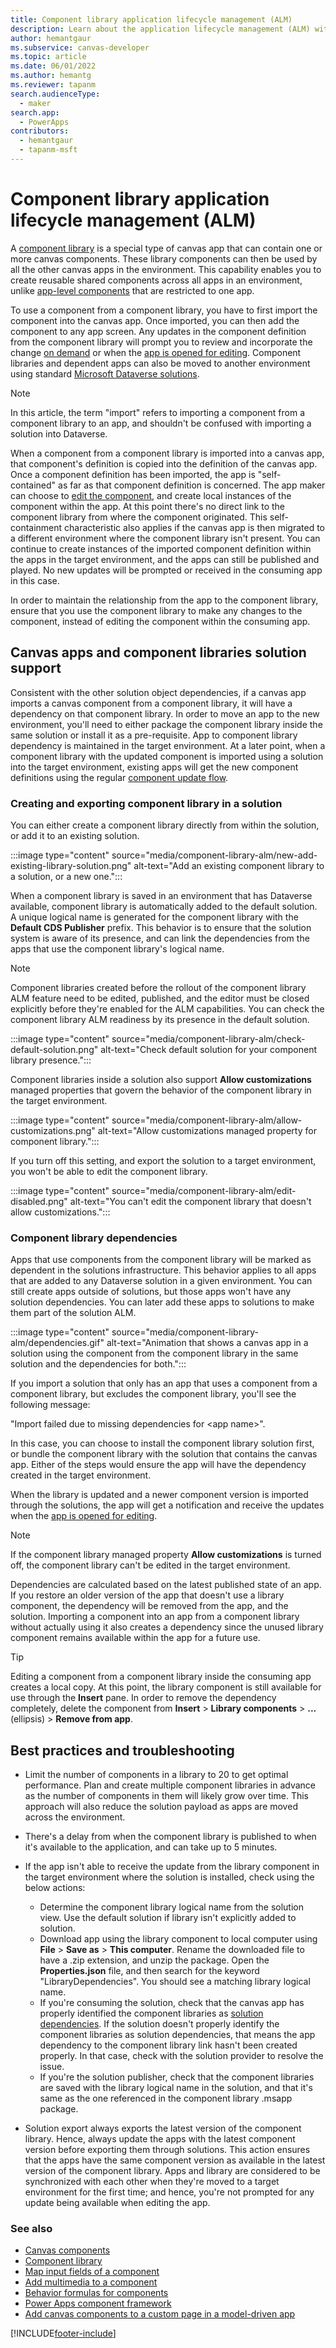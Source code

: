 ```yaml
---
title: Component library application lifecycle management (ALM)
description: Learn about the application lifecycle management (ALM) with component libraries
author: hemantgaur
ms.subservice: canvas-developer
ms.topic: article
ms.date: 06/01/2022
ms.author: hemantg
ms.reviewer: tapanm
search.audienceType:
  - maker
search.app:
  - PowerApps
contributors:
  - hemantgaur
  - tapanm-msft
---
```


# Component library application lifecycle management (ALM)

A [component library](component-library.md) is a special type of canvas app that can contain one or more canvas components. These library components can then be used by all the other canvas apps in the environment. This capability enables you to create reusable shared components across all apps in an environment, unlike [app-level components](create-component.md#components-in-canvas-apps) that are restricted to one app.

To use a component from a component library, you have to first import the component into the canvas app. Once imported, you can then add the component to any app screen. Any updates in the component definition from the component library will prompt you to review and incorporate the change [on demand](component-library.md#method-2-proactive-check-for-updates) or when the [app is opened for editing](component-library.md#method-1-component-update-notification-on-app-edit). Component libraries and dependent apps can also be moved to another environment using standard [Microsoft Dataverse solutions](/power-platform/alm/solution-concepts-alm).

> [!NOTE]
> In this article, the term "import" refers to importing a component from a component library to an app, and shouldn't be confused with importing a solution into Dataverse.

When a component from a component library is imported into a canvas app, that component's definition is copied into the definition of the canvas app. Once a component definition has been imported, the app is "self-contained" as far as that component definition is concerned. The app maker can choose to [edit the component](component-library.md#library-component-customization), and create  local instances of the component within the app. At this point there's no direct link to the component library from where the component originated. This self-containment characteristic also applies if the canvas app is then migrated to a different environment where the component library isn't present.
You can continue to create instances of the imported component definition within the apps in the target environment, and the apps can still be published and played. No new updates will be prompted or received in the consuming app in this case.

In order to maintain the relationship from the app to the component library, ensure that you use the component library to make any changes to the component, instead of editing the component within the consuming app.

## Canvas apps and component libraries solution support

Consistent with the other solution object dependencies, if a canvas app imports a canvas component from a component library, it will have a dependency on that component library. In order to move an app to the new environment, you'll need to either package the component library inside the same solution or install it as a pre-requisite. App to component library dependency is maintained in the target environment. At a later point, when a component library with the updated component is imported using a solution into the target environment, existing apps will get the new component definitions using the regular [component update flow](component-library.md#update-a-component-library).

### Creating and exporting component library in a solution

You can either create a component library directly from within the solution, or add it to an existing solution.

:::image type="content" source="media/component-library-alm/new-add-existing-library-solution.png" alt-text="Add an existing component library to a solution, or a new one.":::

When a component library is saved in an environment that has Dataverse available, component library is automatically added to the default solution. A unique logical name is generated for the component library with the **Default CDS Publisher** prefix. This behavior is to ensure that the solution system is aware of its presence, and can link the dependencies from the apps that use the component library's logical name.

> [!NOTE]
> Component libraries created before the rollout of the component library ALM feature need to be edited, published, and the editor must be closed explicitly before they're enabled for the ALM capabilities. You can check the component library ALM readiness by its presence in the default solution.

:::image type="content" source="media/component-library-alm/check-default-solution.png" alt-text="Check default solution for your component library presence.":::

Component libraries inside a solution also support **Allow customizations** managed properties that govern the behavior of the component library in the target environment.

:::image type="content" source="media/component-library-alm/allow-customizations.png" alt-text="Allow customizations managed property for component library.":::

If you turn off this setting, and export the solution to a target environment, you won't be able to edit the component library.

:::image type="content" source="media/component-library-alm/edit-disabled.png" alt-text="You can't edit the component library that doesn't allow customizations.":::

### Component library dependencies

Apps that use components from the component library will be marked as dependent in the solutions infrastructure. This behavior applies to all apps that are added to any Dataverse solution in a given environment. You can still create apps outside of solutions, but those apps won't have any solution dependencies. You can later add these apps to solutions to make them part of the solution ALM.

:::image type="content" source="media/component-library-alm/dependencies.gif" alt-text="Animation that shows a canvas app in a solution using the component from the component library in the same solution and the dependencies for both.":::

If you import a solution that only has an app that uses a component from a component library, but excludes the component library, you'll see the following message:

"Import failed due to missing dependencies for \<app name\>".

In this case, you can choose to install the component library solution first, or bundle the component library with the solution that contains the canvas app. Either of the steps would ensure the app will have the dependency created in the target environment.

When the library is updated and a newer component version is imported through the solutions, the app will get a notification and receive the updates when the [app is opened for editing](component-library.md#method-1-component-update-notification-on-app-edit).

> [!NOTE]
> If the component library managed property **Allow customizations** is turned off, the component library can't be edited in the target environment.

Dependencies are calculated based on the latest published state of an app. If you restore an older version of the app that doesn't use a library component, the dependency will be removed from the app, and the solution. Importing a component into an app from a component library without actually using it also creates a dependency since the unused library component remains available within the app for a future use.

> [!TIP]
> Editing a component from a component library inside the consuming app creates a local copy. At this point, the library component is still available for use through the **Insert** pane. In order to remove the dependency completely, delete the component from **Insert** > **Library components** > **...** (ellipsis) > **Remove from app**.

## Best practices and troubleshooting

- Limit the number of components in a library to 20 to get optimal performance. Plan and create multiple component libraries in advance as the number of components in them will likely grow over time. This approach will also reduce the solution payload as apps are moved across the environment.

- There's a delay from when the component library is published to when it's available to the application, and can take up to 5 minutes.

- If the app isn't able to receive the update from the library component in the target environment where the solution is installed, check using the below actions:

    - Determine the component library logical name from the solution view. Use the default solution if library isn't explicitly added to solution.
    - Download app using the library component to local computer using **File** > **Save as** > **This computer**. Rename the downloaded file to have a .zip extension, and unzip the package. Open the **Properties.json** file, and then search for the keyword "LibraryDependencies". You should see a matching library logical name.
    - If you're consuming the solution, check that the canvas app has properly identified the component libraries as [solution dependencies](/power-platform/alm/solution-concepts-alm#solution-dependencies). If the solution doesn't properly identify the component libraries as solution dependencies, that means the app dependency to the component library link hasn't been created properly. In that case, check with the solution provider to resolve the issue.
    - If you're the solution publisher, check that the component libraries are saved with the library logical name in the solution, and that it's same as the one referenced in the component library .msapp package.

- Solution export always exports the latest version of the component library. Hence, always update the apps with the latest component version before exporting them through solutions. This action ensures that the apps have the same component version as available in the latest version of the component library. Apps and library are considered to be synchronized with each other when they're moved to a target environment for the first time; and hence, you're not prompted for any update being available when editing the app.

### See also

- [Canvas components](create-component.md)
- [Component library](component-library.md)
- [Map input fields of a component](map-component-input-fields.md)
- [Add multimedia to a component](component-multimedia.md)
- [Behavior formulas for components](component-behavior.md)
- [Power Apps component framework](../../developer/component-framework/component-framework-for-canvas-apps.md) 
- [Add canvas components to a custom page in a model-driven app](../model-driven-apps/page-canvas-components.md)

[!INCLUDE[footer-include](../../includes/footer-banner.md)]
